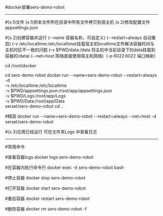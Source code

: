 #docker部署sers-demo-robot

 

---------------------------------
#(x.1)文件
  (x.1)把本文件所在目录中所有文件拷贝到宿主机
  (x.2)修改配置文件 appsettings.json
 

#(x.2)创建容器并运行
(--name 容器名称，可自定义)
(--restart=always 自动重启)
(-v /etc/localtime:/etc/localtime)挂载宿主机localtime文件解决容器时间与主机时区不一致的问题
(-v $PWD/data:/data 将主机中当前目录下的data挂载到容器的/data)
(--net=host 网络直接使用宿主机网络)（-p 6022:6022 端口映射）

cd /root/docker

cd sers-demo-robot
docker run --name=sers-demo-robot --restart=always -d \
-v /etc/localtime:/etc/localtime \
-v $PWD/appsettings.json:/root/app/appsettings.json \
-v $PWD/Logs:/root/app/Logs \
-v $PWD/Data:/root/app/Data \
serset/sers-demo-robot
cd ..


#精简
docker run --name=sers-demo-robot --restart=always --net=host -d serset/sers-demo-robot

 


#(x.3)应用已经运行
   可在文件夹Logs 中查看日志



-------------------
#常用命令

#查看容器logs
docker logs sers-demo-robot

#在容器内执行命令行
docker  exec -it sers-demo-robot bash

#停止容器
docker stop sers-demo-robot

#打开容器
docker start sers-demo-robot

#重启容器
docker restart sers-demo-robot


#删除容器
docker rm sers-demo-robot -f


